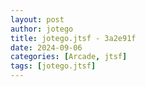 ```yaml
---
layout: post
author: jotego
title: jotego.jtsf - 3a2e91f
date: 2024-09-06
categories: [Arcade, jtsf]
tags: [jotego.jtsf]
---
```



